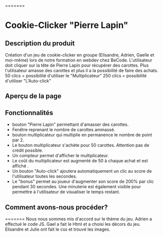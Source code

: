 
=======
# Cookie-Clicker "Pierre Lapin"

## Description du produit
Création d'un jeu de cookie-clicker en groupe (Elisandre, Adrien, Gaelle et moi-même) lors de notre formation en webdev chez BeCode. L'utilisateur doit cliquer sur la tête de Pierre Lapin pour récupérer des carottes. Plus l'utilisateur amasse des carottes et plus il a la possibilité de faire des achats. 
50 clics = possibilité d'utiliser le "Multiplicateur"
250 clics = possibilité d'utiliser "L'Auto-click"

## Aperçu de la page

## Fonctionnalités
* bouton "Pierre Lapin" permettant d'amasser des carottes.
* Fenêtre reprenant le nombre de carottes ammassé.
* bouton multiplicateur qui multiplie en permanence le nombre de point par 2.
* Le bouton multiplicateur s'achète pour 50 carottes. Attention pas de crédit possible.
* Un compteur permet d'afficher le multiplicateur.
* Le coût du multiplicateur est augmenté de 50 à chaque achat et est affiché .
* Un bouton "Auto-click" ajoutera automatiquement un clic au score de l'utilisateur toutes les secondes.
* Le "bonus" permet au joueur d'augmenter son score de 200% par clic pendant 30 secondes. Une minuterie est également visible pour permettre à l'utilisateur de visualiser le temps restant.

## Comment avons-nous procéder?


=======
Nous nous sommes mis d'accord sur le thème du jeu. Adrien a effectué le code JS. Gael a fait le Html et a choisi les décors du jeu. Elisandre et Julie ont fait le css et trouvé les images.

